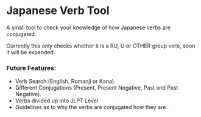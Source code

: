 # Japanese Verb Tool
A small tool to check your knowledge of how Japanese verbs are conjugated.

Currently this only checks whether it is a RU, U or OTHER group verb, soon it will be expanded.

### Future Features:
- Verb Search (English, Romanji or Kana).
- Different Conjugations (Present, Present Negative, Past and Past Negative).
- Verbs divided up into JLPT Level.
- Guidelines as to why the verbs are conjugated how they are.
